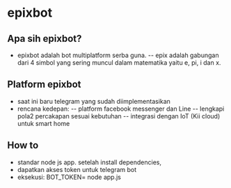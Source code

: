 # epixbot
## Apa sih epixbot?
- epixbot adalah bot multiplatform serba guna. 
-- epix adalah gabungan dari 4 simbol yang sering muncul dalam matematika yaitu e, pi, i dan x. 
## Platform epixbot
- saat ini baru telegram yang sudah diimplementasikan
- rencana kedepan:
-- platform facebook messenger dan Line
-- lengkapi pola2 percakapan sesuai kebutuhan
-- integrasi dengan IoT (Kii cloud) untuk smart home
## How to
- standar node js app. setelah install dependencies,
- dapatkan akses token untuk telegram bot
- eksekusi: BOT_TOKEN=<TOKEN BOT ANDA> node app.js 
